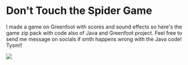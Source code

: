 # Don't Touch the Spider Game
I made a game on Greenfoot with scores and sound effects so here's the game zip pack with code also of Java and Greenfoot project. Feel free to send me message on socials if smth happens wrong with the Java code! Tysm!!

<img src="https://i.postimg.cc/wjP5QDhZ/Screenshot-2025-03-31-191324.png">
